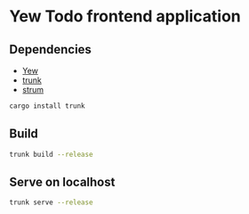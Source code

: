 # Yew Todo frontend application

## Dependencies

- [Yew](https://yew.rs/docs/en/)
- [trunk](https://github.com/thedodd/trunk)
- [strum](https://docs.rs/strum/0.20.0/strum/index.html)

```bash
cargo install trunk
```

## Build

```bash
trunk build --release
```

## Serve on localhost

```bash
trunk serve --release
```
